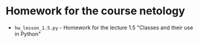 # Homework for the course netology

* `hw_lesson_1.5.py` - Homework for the lecture 1.5 "Classes and their use in Python"

